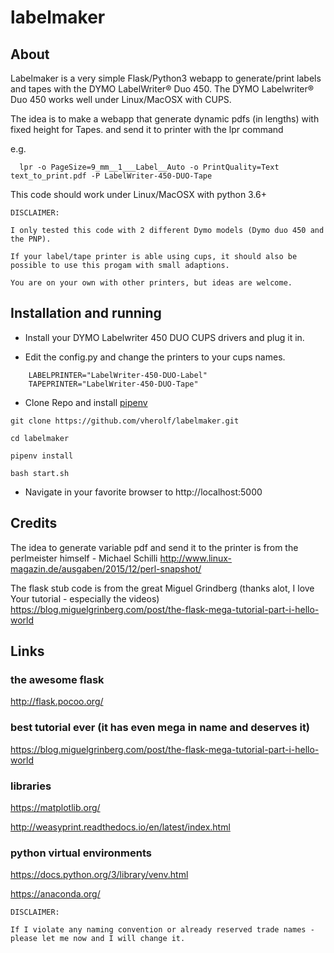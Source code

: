 # labelmaker

## About
 
Labelmaker is a very simple Flask/Python3 webapp to generate/print labels and tapes with the DYMO LabelWriter® Duo 450. 
The DYMO Labelwriter® Duo 450 works well under Linux/MacOSX with CUPS.

The idea is to make a webapp that generate dynamic pdfs (in lengths) with fixed height for Tapes.
and send it to printer with the lpr command

e.g.

```
  lpr -o PageSize=9_mm__1___Label__Auto -o PrintQuality=Text text_to_print.pdf -P LabelWriter-450-DUO-Tape
```

This code should work under Linux/MacOSX with python 3.6+

```
DISCLAIMER: 

I only tested this code with 2 different Dymo models (Dymo duo 450 and the PNP).

If your label/tape printer is able using cups, it should also be possible to use this progam with small adaptions.

You are on your own with other printers, but ideas are welcome.
```

## Installation and running

* Install your DYMO Labelwriter 450 DUO CUPS drivers and plug it in.

* Edit the config.py and change the printers to your cups names.
```
    LABELPRINTER="LabelWriter-450-DUO-Label"
    TAPEPRINTER="LabelWriter-450-DUO-Tape"
```

* Clone Repo and install [pipenv](https://docs.pipenv.org/en/latest/) 

```
git clone https://github.com/vherolf/labelmaker.git

cd labelmaker

pipenv install

bash start.sh
```

* Navigate in your favorite browser to http://localhost:5000


## Credits

The idea to generate variable pdf and send it to the printer is from the perlmeister himself - Michael Schilli
http://www.linux-magazin.de/ausgaben/2015/12/perl-snapshot/

The flask stub code is from the great Miguel Grindberg (thanks alot, I love Your tutorial - especially the videos)
https://blog.miguelgrinberg.com/post/the-flask-mega-tutorial-part-i-hello-world


## Links

### the awesome flask

  http://flask.pocoo.org/


### best tutorial ever (it has even mega in name and deserves it)

  https://blog.miguelgrinberg.com/post/the-flask-mega-tutorial-part-i-hello-world


### libraries

  https://matplotlib.org/

  http://weasyprint.readthedocs.io/en/latest/index.html


### python virtual environments

  https://docs.python.org/3/library/venv.html

  https://anaconda.org/


```
DISCLAIMER:

If I violate any naming convention or already reserved trade names - please let me now and I will change it.
```